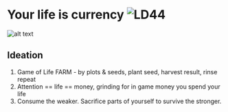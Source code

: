 # Your life is currency ![LD44](https://lh3.googleusercontent.com/vbzKxd6_bL3Ik-aZnq5j8xV8T8v7TqNgOloCdpgr399a-33WHV365KF7Yqr-AiBcN1JD=s170)

![alt text](https://pbs.twimg.com/media/D5HwUZiXoAEfWAc.jpg)

## Ideation

1. Game of Life FARM - by plots & seeds, plant seed, harvest result, rinse repeat
2. Attention == life == money, grinding for in game money you spend your life
3. Consume the weaker. Sacrifice parts of yourself to survive the stronger.
 


